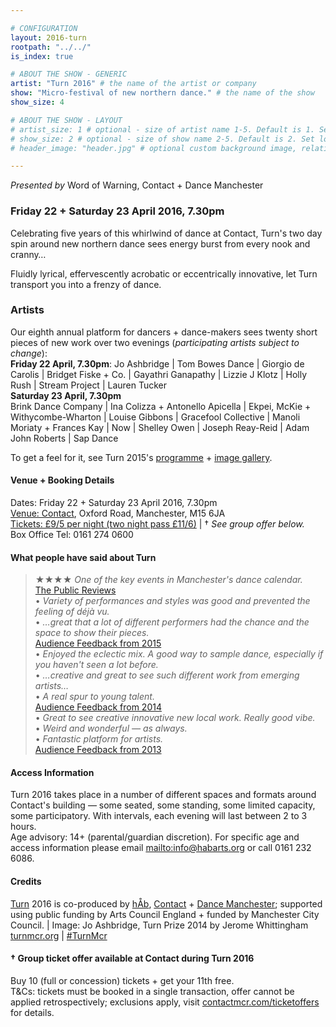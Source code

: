 ```yaml
---

# CONFIGURATION
layout: 2016-turn
rootpath: "../../"
is_index: true

# ABOUT THE SHOW - GENERIC
artist: "Turn 2016" # the name of the artist or company
show: "Micro-festival of new northern dance." # the name of the show
show_size: 4

# ABOUT THE SHOW - LAYOUT
# artist_size: 1 # optional - size of artist name 1-5. Default is 1. Set longer names to lower values
# show_size: 2 # optional - size of show name 2-5. Default is 2. Set longer names to lower values
# header_image: "header.jpg" # optional custom background image, relative to current page

---
```

*Presented by* Word of Warning, Contact + Dance Manchester    
         
### Friday 22 + Saturday 23 April 2016, 7.30pm
Celebrating five years of this whirlwind of dance at Contact, Turn's two day spin around new northern dance sees energy burst from every nook and cranny…           
        
Fluidly lyrical, effervescently acrobatic or eccentrically innovative, let Turn transport you into a frenzy of dance.        
                  
### Artists        
Our eighth annual platform for dancers + dance-makers sees twenty short pieces of new work over two evenings (*participating artists subject to change*):         
**Friday 22 April, 7.30pm**: Jo Ashbridge | Tom Bowes Dance | Giorgio de Carolis | Bridget Fiske + Co. | Gayathri Ganapathy | Lizzie J Klotz | Holly Rush | Stream Project | Lauren Tucker          
**Saturday 23 April, 7.30pm**         
Brink Dance Company | Ina Colizza + Antonello Apicella | Ekpei, McKie + Withycombe-Wharton | Louise Gibbons | Gracefool Collective | Manoli Moriaty + Frances Kay | Now | Shelley Owen | Joseph Reay-Reid | Adam John Roberts | Sap Dance        
          
To get a feel for it, see Turn 2015's [programme](/archive/2015-turn) + [image gallery](/galleries/2015-turn).         
         
#### Venue + Booking Details              
Dates: Friday 22 + Saturday 23 April 2016, 7.30pm       
<a href="http://contactmcr.com/visit/getting-here" target="_blank">Venue: Contact</a>, Oxford Road, Manchester, M15 6JA         
<a href="http://contactmcr.com/whats-on/47093-turn-2016/booking" target="_blank">Tickets: £9/5 per night (two night pass £11/6)</a> | † *See group offer below.*        
Box Office Tel: 0161 274 0600                
                  
#### What people have said about Turn
>★★★★ *One of the key events in Manchester's dance calendar.*<br><a href="http://www.thepublicreviews.com/turn-2013-contact-manchester" target="_blank">The Public Reviews</a>             
>• *Variety of performances and styles was good and prevented the feeling of déjà vu.*<br>• *…great that a lot of different performers had the chance and the space to show their pieces.*<br>[Audience Feedback from 2015](/archive/2015-turn)         
>• *Enjoyed the eclectic mix. A good way to sample dance, especially if you haven't seen a lot before.*<br>• *…creative and great to see such different work from emerging artists…*<br>• *A real spur to young talent.*<br>[Audience Feedback from 2014](/archive/2014-turn)            
>• *Great to see creative innovative new local work. Really good vibe.*<br>• *Weird and wonderful — as always.*<br>• *Fantastic platform for artists.*<br>[Audience Feedback from 2013](/archive/2013-turn)             
         
#### Access Information                 
Turn 2016 takes place in a number of different spaces and formats around Contact's building — some seated, some standing, some limited capacity, some participatory. With intervals, each evening will last between 2 to 3 hours.<br>Age advisory: 14+ (parental/guardian discretion). For specific age and access information please email <mailto:info@habarts.org> or call 0161 232 6086.               
                          
#### Credits         
[Turn](/hab/turn) 2016 is co-produced by [hÅb](/hab), <a href="http://contactmcr.com" target="_blank">Contact</a> + <a href="http://www.digm.org" target="_blank">Dance Manchester</a>; supported using public funding by Arts Council England + funded by Manchester City Council. | Image: Jo Ashbridge, Turn Prize 2014 by Jerome Whittingham          
<a href="http://turnmcr.org" target="_blank">turnmcr.org</a> | <a href="http://twitter.com/hashtag/TurnMcr" target="_blank">#TurnMcr</a>

#### † Group ticket offer available at Contact during Turn 2016         
Buy 10 (full or concession) tickets + get your 11th free.                  
T&Cs: tickets must be booked in a single transaction, offer cannot be applied retrospectively; exclusions apply, visit <a href="http://www.contactmcr.com/ticketoffers" target="_blank">contactmcr.com/ticketoffers</a> for details.
